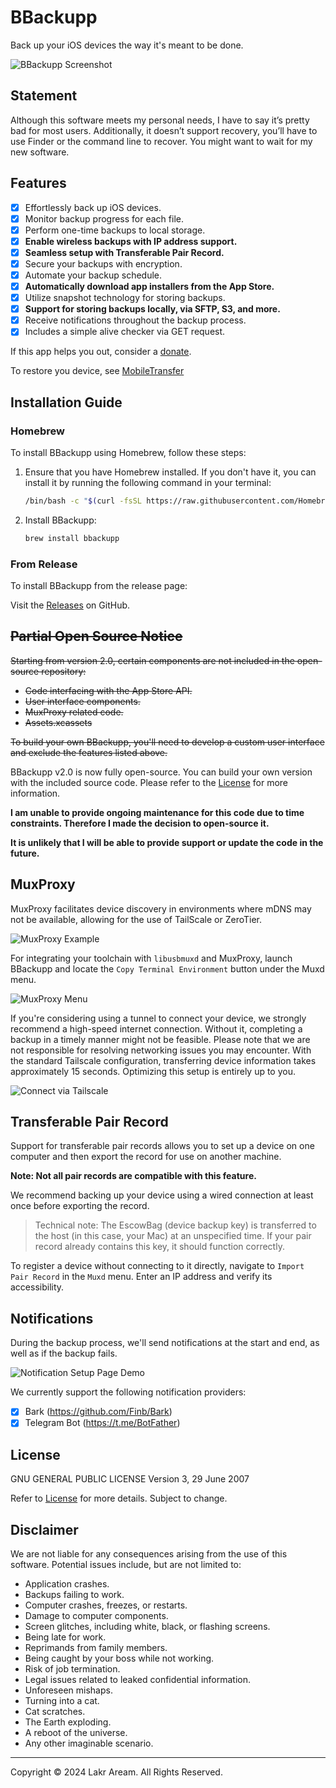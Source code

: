# BBackupp

Back up your iOS devices the way it's meant to be done.

![BBackupp Screenshot](Resource/Readme/SCR-20240322-khfv.jpeg)

## Statement

Although this software meets my personal needs, I have to say it’s pretty bad for most users. Additionally, it doesn’t support recovery, you’ll have to use Finder or the command line to recover. You might want to wait for my new software.​

## Features

- [x] Effortlessly back up iOS devices.
- [x] Monitor backup progress for each file.
- [x] Perform one-time backups to local storage.
- [x] **Enable wireless backups with IP address support.**
- [x] **Seamless setup with Transferable Pair Record.**
- [x] Secure your backups with encryption.
- [x] Automate your backup schedule.
- [x] **Automatically download app installers from the App Store.**
- [x] Utilize snapshot technology for storing backups.
- [x] **Support for storing backups locally, via SFTP, S3, and more.**
- [x] Receive notifications throughout the backup process.
- [x] Includes a simple alive checker via GET request.

If this app helps you out, consider a [donate](https://github.com/sponsors/Lakr233).

To restore you device, see [MobileTransfer](https://github.com/Lakr233/MobileTransfer)

## Installation Guide

### Homebrew

To install BBackupp using Homebrew, follow these steps:

1. Ensure that you have Homebrew installed. If you don't have it, you can install it by running the following command in your terminal:

    ```sh
    /bin/bash -c "$(curl -fsSL https://raw.githubusercontent.com/Homebrew/install/HEAD/install.sh)"
    ```

2. Install BBackupp:

    ```sh
    brew install bbackupp
    ```

### From Release

To install BBackupp from the release page:

Visit the [Releases](https://github.com/Lakr233/BBackupp/releases) on GitHub.

## ~~Partial Open Source Notice~~

~~Starting from version 2.0, certain components are not included in the open-source repository:~~

- ~~Code interfacing with the App Store API.~~
- ~~User interface components.~~
- ~~MuxProxy related code.~~
- ~~Assets.xcassets~~

~~To build your own BBackupp, you'll need to develop a custom user interface and exclude the features listed above.~~

BBackupp v2.0 is now fully open-source. You can build your own version with the included source code. Please refer to the [License](./LICENSE) for more information.

**I am unable to provide ongoing maintenance for this code due to time constraints. Therefore I made the decision to open-source it.**

**It is unlikely that I will be able to provide support or update the code in the future.**

## MuxProxy

MuxProxy facilitates device discovery in environments where mDNS may not be available, allowing for the use of TailScale or ZeroTier.

![MuxProxy Example](Resource/Readme/SCR-20240322-kihu.png)

For integrating your toolchain with `libusbmuxd` and MuxProxy, launch BBackupp and locate the `Copy Terminal Environment` button under the Muxd menu.

![MuxProxy Menu](Resource/Readme/SCR-20240322-hbbb.png)

If you're considering using a tunnel to connect your device, we strongly recommend a high-speed internet connection. Without it, completing a backup in a timely manner might not be feasible. Please note that we are not responsible for resolving networking issues you may encounter. With the standard Tailscale configuration, transferring device information takes approximately 15 seconds. Optimizing this setup is entirely up to you.

![Connect via Tailscale](Resource/Readme/SCR-20240325-jero.png)

## Transferable Pair Record

Support for transferable pair records allows you to set up a device on one computer and then export the record for use on another machine.

**Note: Not all pair records are compatible with this feature.**

We recommend backing up your device using a wired connection at least once before exporting the record.

> Technical note: The EscowBag (device backup key) is transferred to the host (in this case, your Mac) at an unspecified time. If your pair record already contains this key, it should function correctly.

To register a device without connecting to it directly, navigate to `Import Pair Record` in the `Muxd` menu. Enter an IP address and verify its accessibility.

## Notifications

During the backup process, we'll send notifications at the start and end, as well as if the backup fails.

![Notification Setup Page Demo](Resource/Readme/SCR-20240322-khof.jpeg)

We currently support the following notification providers:

- [x] Bark (https://github.com/Finb/Bark)
- [x] Telegram Bot (https://t.me/BotFather)

## License

GNU GENERAL PUBLIC LICENSE Version 3, 29 June 2007

Refer to [License](./LICENSE) for more details. Subject to change.

## Disclaimer

We are not liable for any consequences arising from the use of this software. Potential issues include, but are not limited to:

- Application crashes.
- Backups failing to work.
- Computer crashes, freezes, or restarts.
- Damage to computer components.
- Screen glitches, including white, black, or flashing screens.
- Being late for work.
- Reprimands from family members.
- Being caught by your boss while not working.
- Risk of job termination.
- Legal issues related to leaked confidential information.
- Unforeseen mishaps.
- Turning into a cat.
- Cat scratches.
- The Earth exploding.
- A reboot of the universe.
- Any other imaginable scenario.

---

Copyright © 2024 Lakr Aream. All Rights Reserved.
